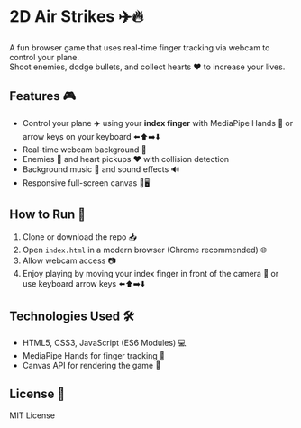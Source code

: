 # 2D Air Strikes ✈️🔥

A fun browser game that uses real-time finger tracking via webcam to control your plane.  
Shoot enemies, dodge bullets, and collect hearts ❤️ to increase your lives.  

## Features 🎮

- Control your plane ✈️ using your **index finger** with MediaPipe Hands 🤌 or arrow keys on your keyboard ⬅️⬆️➡️⬇️  
- Real-time webcam background 🎥  
- Enemies 👾 and heart pickups ❤️ with collision detection  
- Background music 🎵 and sound effects 🔊  
- Responsive full-screen canvas 📱🖥️  

## How to Run 🚀

1. Clone or download the repo 📥  
2. Open `index.html` in a modern browser (Chrome recommended) 🌐  
3. Allow webcam access 📷  
4. Enjoy playing by moving your index finger in front of the camera 🤚 or use keyboard arrow keys ⬅️⬆️➡️⬇️  

## Technologies Used 🛠️

- HTML5, CSS3, JavaScript (ES6 Modules) 💻  
- MediaPipe Hands for finger tracking 🤖  
- Canvas API for rendering the game 🎨  

## License 📄

MIT License
